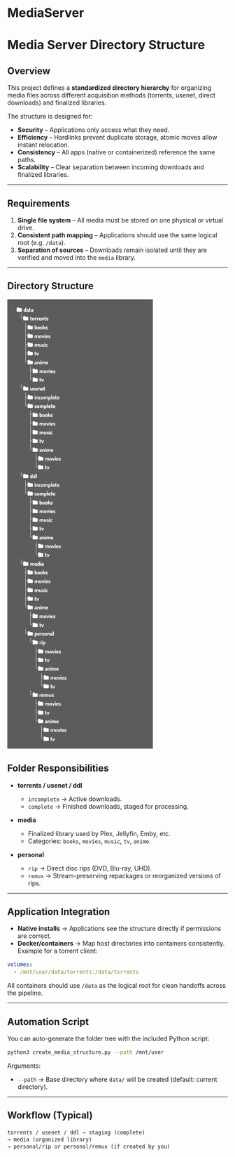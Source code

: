 # MediaServer

# Media Server Directory Structure

## Overview
This project defines a **standardized directory hierarchy** for organizing media files across different acquisition methods (torrents, usenet, direct downloads) and finalized libraries.  

The structure is designed for:  
- **Security** – Applications only access what they need.  
- **Efficiency** – Hardlinks prevent duplicate storage, atomic moves allow instant relocation.  
- **Consistency** – All apps (native or containerized) reference the same paths.  
- **Scalability** – Clear separation between incoming downloads and finalized libraries.  

---

## Requirements
1. **Single file system** – All media must be stored on one physical or virtual drive.  
2. **Consistent path mapping** – Applications should use the same logical root (e.g. `/data`).  
3. **Separation of sources** – Downloads remain isolated until they are verified and moved into the `media` library.  

---

## Directory Structure
![Directory Structure](folder_structure.png)

## Folder Responsibilities
- **torrents / usenet / ddl**  
  - `incomplete` → Active downloads.  
  - `complete` → Finished downloads, staged for processing.  

- **media**  
  - Finalized library used by Plex, Jellyfin, Emby, etc.  
  - Categories: `books`, `movies`, `music`, `tv`, `anime`.  

- **personal**  
  - `rip` → Direct disc rips (DVD, Blu-ray, UHD).  
  - `remux` → Stream-preserving repackages or reorganized versions of rips.  

---

## Application Integration
- **Native installs** → Applications see the structure directly if permissions are correct.  
- **Docker/containers** → Map host directories into containers consistently. Example for a torrent client:  

```yaml
volumes:
  - /mnt/user/data/torrents:/data/torrents
````

All containers should use `/data` as the logical root for clean handoffs across the pipeline.

---

## Automation Script

You can auto-generate the folder tree with the included Python script:

```bash
python3 create_media_structure.py --path /mnt/user
```

Arguments:

* `--path` → Base directory where `data/` will be created (default: current directory).

---

## Workflow (Typical)

```
torrents / usenet / ddl → staging (complete) 
→ media (organized library) 
→ personal/rip or personal/remux (if created by you)
```
